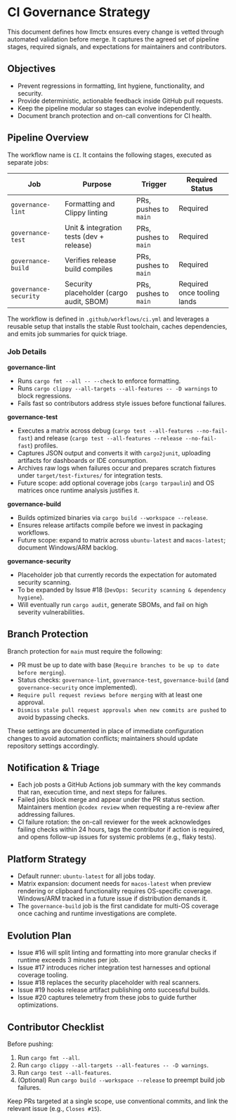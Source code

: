 # CI Governance Strategy

This document defines how llmctx ensures every change is vetted through automated validation before merge. It captures the agreed set of pipeline stages, required signals, and expectations for maintainers and contributors.

## Objectives

- Prevent regressions in formatting, lint hygiene, functionality, and security.
- Provide deterministic, actionable feedback inside GitHub pull requests.
- Keep the pipeline modular so stages can evolve independently.
- Document branch protection and on-call conventions for CI health.

## Pipeline Overview

The workflow name is `CI`. It contains the following stages, executed as separate jobs:

| Job | Purpose | Trigger | Required Status |
| --- | --- | --- | --- |
| `governance-lint` | Formatting and Clippy linting | PRs, pushes to `main` | Required |
| `governance-test` | Unit & integration tests (dev + release) | PRs, pushes to `main` | Required |
| `governance-build` | Verifies release build compiles | PRs, pushes to `main` | Required |
| `governance-security` | Security placeholder (cargo audit, SBOM) | PRs, pushes to `main` | Required once tooling lands |

The workflow is defined in `.github/workflows/ci.yml` and leverages a reusable setup that installs the stable Rust toolchain, caches dependencies, and emits job summaries for quick triage.

### Job Details

**governance-lint**
- Runs `cargo fmt --all -- --check` to enforce formatting.
- Runs `cargo clippy --all-targets --all-features -- -D warnings` to block regressions.
- Fails fast so contributors address style issues before functional failures.

**governance-test**
- Executes a matrix across debug (`cargo test --all-features --no-fail-fast`) and release (`cargo test --all-features --release --no-fail-fast`) profiles.
- Captures JSON output and converts it with `cargo2junit`, uploading artifacts for dashboards or IDE consumption.
- Archives raw logs when failures occur and prepares scratch fixtures under `target/test-fixtures/` for integration tests.
- Future scope: add optional coverage jobs (`cargo tarpaulin`) and OS matrices once runtime analysis justifies it.

**governance-build**
- Builds optimized binaries via `cargo build --workspace --release`.
- Ensures release artifacts compile before we invest in packaging workflows.
- Future scope: expand to matrix across `ubuntu-latest` and `macos-latest`; document Windows/ARM backlog.

**governance-security**
- Placeholder job that currently records the expectation for automated security scanning.
- To be expanded by Issue #18 (`DevOps: Security scanning & dependency hygiene`).
- Will eventually run `cargo audit`, generate SBOMs, and fail on high severity vulnerabilities.

## Branch Protection

Branch protection for `main` must require the following:

- PR must be up to date with base (`Require branches to be up to date before merging`).
- Status checks: `governance-lint`, `governance-test`, `governance-build` (and `governance-security` once implemented).
- `Require pull request reviews before merging` with at least one approval.
- `Dismiss stale pull request approvals when new commits are pushed` to avoid bypassing checks.

These settings are documented in place of immediate configuration changes to avoid automation conflicts; maintainers should update repository settings accordingly.

## Notification & Triage

- Each job posts a GitHub Actions job summary with the key commands that ran, execution time, and next steps for failures.
- Failed jobs block merge and appear under the PR status section. Maintainers mention `@codex review` when requesting a re-review after addressing failures.
- CI failure rotation: the on-call reviewer for the week acknowledges failing checks within 24 hours, tags the contributor if action is required, and opens follow-up issues for systemic problems (e.g., flaky tests).

## Platform Strategy

- Default runner: `ubuntu-latest` for all jobs today.
- Matrix expansion: document needs for `macos-latest` when preview rendering or clipboard functionality requires OS-specific coverage. Windows/ARM tracked in a future issue if distribution demands it.
- The `governance-build` job is the first candidate for multi-OS coverage once caching and runtime investigations are complete.

## Evolution Plan

- Issue #16 will split linting and formatting into more granular checks if runtime exceeds 3 minutes per job.
- Issue #17 introduces richer integration test harnesses and optional coverage tooling.
- Issue #18 replaces the security placeholder with real scanners.
- Issue #19 hooks release artifact publishing onto successful builds.
- Issue #20 captures telemetry from these jobs to guide further optimizations.

## Contributor Checklist

Before pushing:

1. Run `cargo fmt --all`.
2. Run `cargo clippy --all-targets --all-features -- -D warnings`.
3. Run `cargo test --all-features`.
4. (Optional) Run `cargo build --workspace --release` to preempt build job failures.

Keep PRs targeted at a single scope, use conventional commits, and link the relevant issue (e.g., `Closes #15`).
